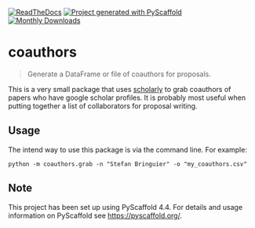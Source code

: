 <!-- These are examples of badges you might want to add to your README:
     please update the URLs accordingly

[![Built Status](https://api.cirrus-ci.com/github/<USER>/coauthors.svg?branch=main)](https://cirrus-ci.com/github/<USER>/coauthors)
[![Coveralls](https://img.shields.io/coveralls/github/<USER>/coauthors/main.svg)](https://coveralls.io/r/<USER>/coauthors)
[![PyPI-Server](https://img.shields.io/pypi/v/coauthors.svg)](https://pypi.org/project/coauthors/)
[![Conda-Forge](https://img.shields.io/conda/vn/conda-forge/coauthors.svg)](https://anaconda.org/conda-forge/coauthors)
[![Twitter](https://img.shields.io/twitter/url/http/shields.io.svg?style=social&label=Twitter)](https://twitter.com/coauthors)
-->

[![ReadTheDocs](https://readthedocs.org/projects/coauthors/badge/?version=latest)](https://coauthors.readthedocs.io/en/stable/) [![Project generated with PyScaffold](https://img.shields.io/badge/-PyScaffold-005CA0?logo=pyscaffold)](https://pyscaffold.org/) [![Monthly Downloads](https://pepy.tech/badge/coauthors/month)](https://pepy.tech/project/coauthors)

# coauthors

> Generate a DataFrame or file of coauthors for proposals.

This is a very small package that uses [scholarly](https://github.com/scholarly-python-package/scholarly) to grab coauthors of papers who have google scholar profiles. It is probably most useful when putting together a list of collaborators for proposal writing.


## Usage

The intend way to use this package is via the command line. For example:

```shell
python -m coauthors.grab -n "Stefan Bringuier" -o "my_coauthors.csv"
```
<!-- pyscaffold-notes -->

## Note

This project has been set up using PyScaffold 4.4. For details and usage
information on PyScaffold see https://pyscaffold.org/.
